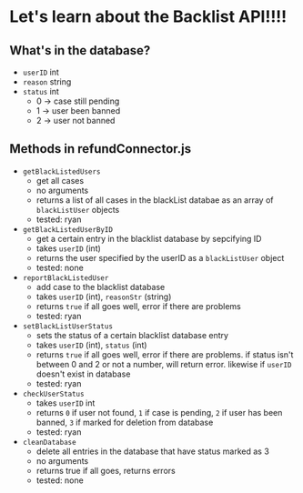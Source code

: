 # Let's learn about the Backlist API!!!!

## What's in the database?
* `userID` int
* `reason` string
* `status` int
    * 0 -> case still pending
    * 1 -> user been banned
    * 2 -> user not banned

## Methods in refundConnector.js
* `getBlackListedUsers`
    * get all cases
    * no arguments
    * returns a list of all cases in the blackList databae as an array of `blackListUser` objects
    * tested: ryan
* `getBlackListedUserByID`
    * get a certain entry in the blacklist database by sepcifying ID
    * takes `userID` (int)
    * returns the user specified by the userID as a `blackListUser` object
    * tested: none
* `reportBlackListedUser`
    * add case to the blacklist database
    * takes `userID` (int), `reasonStr` (string)
    * returns `true` if all goes well, error if there are problems
    * tested: ryan
* `setBlackListUserStatus`
    * sets the status of a certain blacklist database entry
    * takes `userID` (int), `status` (int)
    * returns `true` if all goes well, error if there are problems. if status isn't between 0 and 2 or not a number, will return error. likewise if `userID` doesn't exist in database
    * tested: ryan
* `checkUserStatus`
    * takes `userID` int
    * returns `0` if user not found, `1` if case is pending, `2` if user has been banned, `3` if marked for deletion from database
    * tested: ryan
* `cleanDatabase`
    * delete all entries in the database that have status marked as 3
    * no arguments
    * returns true if all goes, returns errors
    * tested: none

